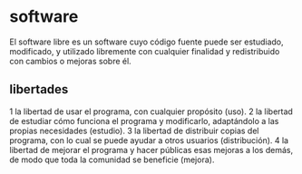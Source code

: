# software
El software libre es un software cuyo código fuente puede ser estudiado, modificado, y utilizado libremente con cualquier finalidad y redistribuido con cambios o mejoras sobre él.
## libertades
1 la libertad de usar el programa, con cualquier propósito (uso).
2	la libertad de estudiar cómo funciona el programa y modificarlo, adaptándolo a las propias necesidades (estudio).
3	la libertad de distribuir copias del programa, con lo cual se puede ayudar a otros usuarios (distribución).	
4 la libertad de mejorar el programa y hacer públicas esas mejoras a los demás, de modo que toda la comunidad se beneficie (mejora).
